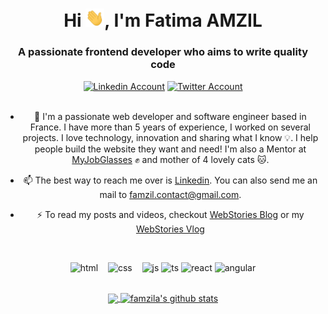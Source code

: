 <h1 align="center">Hi <img src="https://raw.githubusercontent.com/ABSphreak/ABSphreak/master/gifs/Hi.gif" width="30px">, I'm Fatima AMZIL</h1>
<h3 align="center">A passionate frontend developer who aims to write quality code</h3>

<div align=center>
  <a href="https://www.linkedin.com/in/fatima-amzil-9031ba95//"><img src="https://cdn.worldvectorlogo.com/logos/linkedin-icon-2.svg" title="Linkedin" alt="Linkedin Account" width="30"/></a>
  <a href="https://twitter.com/"><img src="https://cdn.worldvectorlogo.com/logos/twitter-6.svg" title="Twitter" alt="Twitter Account" width="40"/></a>
  <br><br>

- 🙋 I'm a passionate web developer and software engineer based in France. I have more than 5 years of experience, I worked on several projects. I love technology, innovation and sharing what I know 💡. I help people build the website they want and need! I'm also a Mentor at [MyJobGlasses](https://www.myjobglasses.com/professionals/5d8c75bb157a1b1273b2158b) ✊ and mother of 4 lovely cats 🐱.


- 📫 The best way to reach me over is [Linkedin](https://www.linkedin.com/in/fatima-amzil-9031ba95/). You can also send me an mail to famzil.contact@gmail.com.

- ⚡ To read my posts and videos, checkout [WebStories Blog](https://famzil.medium.com/) or my [WebStories Vlog](https://www.youtube.com/channel/UCaxr-f9r6P1u7Y7SKFHi12g)

<br>

<p align="center">
  <img src="https://upload.wikimedia.org/wikipedia/commons/thumb/6/61/HTML5_logo_and_wordmark.svg/2048px-HTML5_logo_and_wordmark.svg.png" alt="html" width="auto" height="40">&nbsp;&nbsp;&nbsp;
  <img src='https://upload.wikimedia.org/wikipedia/commons/thumb/d/d5/CSS3_logo_and_wordmark.svg/1200px-CSS3_logo_and_wordmark.svg.png' alt="css" width="auto" height="40">&nbsp;&nbsp;&nbsp;
  <img src='https://upload.wikimedia.org/wikipedia/commons/6/6a/JavaScript-logo.png' height='40' width='auto' alt="js">
  <img src='https://upload.wikimedia.org/wikipedia/commons/4/4c/Typescript_logo_2020.svg' height='40' width='40' alt="ts">
  <img src="https://upload.wikimedia.org/wikipedia/commons/thumb/a/a7/React-icon.svg/1280px-React-icon.svg.png" alt="react" width="auto" height="40"/>
  <img src="https://angular.io/assets/images/logos/angular/angular.svg" alt="angular" width="40" height="40"/>
<p align="center">
  
<br>
  
<a href="https://github.com/famzila/github-readme-stats">
  <img align="center" src="https://github-readme-stats.vercel.app/api/top-langs/?username=famzila&theme=radical&hide=glsl,python" />
</a>
<a href="https://github.com/famzila/github-readme-stats">
  <img align="center" src="https://github-readme-stats.vercel.app/api?username=famzila&show_icons=true&theme=radical&line_height=27" alt="famzila's github stats" />
</a>

